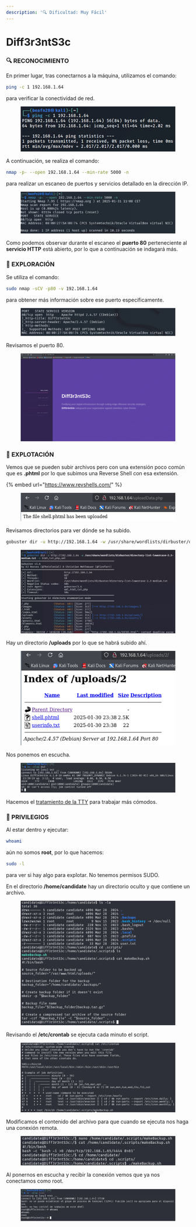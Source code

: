 ```yaml
---
description: '🔍 Dificultad: Muy Fácil'
---
```


# Diff3r3ntS3c

### 🔍 **RECONOCIMIENTO**

En primer lugar, tras conectarnos a la máquina, utilizamos el comando:

```bash
ping -c 1 192.168.1.64
```

para verificar la conectividad de red.

<figure><img src="../../.gitbook/assets/image (4).png" alt=""><figcaption></figcaption></figure>

A continuación, se realiza el comando:

```bash
nmap -p- --open 192.168.1.64 --min-rate 5000 -n
```

para realizar un escaneo de puertos y servicios detallado en la dirección IP.

<figure><img src="../../.gitbook/assets/image (1082).png" alt=""><figcaption></figcaption></figure>

Como podemos observar durante el escaneo el **puerto 80** perteneciente al **servicio HTTP** está abierto, por lo que a continuación se indagará más.

### 🔎 **EXPLORACIÓN**

Se utiliza el comando:

```bash
sudo nmap -sCV -p80 -v 192.168.1.64
```

para obtener más información sobre ese puerto específicamente.

<figure><img src="../../.gitbook/assets/image (1083).png" alt=""><figcaption></figcaption></figure>

Revisamos el puerto 80.&#x20;

<figure><img src="../../.gitbook/assets/Captura de pantalla 2025-01-31 111248.png" alt=""><figcaption></figcaption></figure>

### 🚀 **EXPLOTACIÓN**

Vemos que se pueden subir archivos pero con una extensión poco común que es **.phtml** por lo que subimos una Reverse Shell con esa extensión.

{% embed url="https://www.revshells.com/" %}

<figure><img src="../../.gitbook/assets/image (1088).png" alt=""><figcaption></figcaption></figure>

Revisamos directorios para ver dónde se ha subido.

```bash
gobuster dir -u http://192.168.1.64 -w /usr/share/wordlists/dirbuster/directory-list-lowercase-2.3-medium.txt -x html,txt,php,xml
```

<figure><img src="../../.gitbook/assets/image (1087).png" alt=""><figcaption></figcaption></figure>

Hay un directorio **/uploads** por lo que se habrá subido ahí.

<figure><img src="../../.gitbook/assets/image (1089).png" alt=""><figcaption></figcaption></figure>

Nos ponemos en escucha.

<figure><img src="../../.gitbook/assets/image (1090).png" alt=""><figcaption></figcaption></figure>

Hacemos el [tratamiento de la TTY](https://invertebr4do.github.io/tratamiento-de-tty/) para trabajar más cómodos.

### 🔐 PRIVILEGIOS

Al estar dentro y ejecutar:

```bash
whoami
```

aún no somos **root**, por lo que hacemos:

```bash
sudo -l
```

para ver si hay algo para explotar. No tenemos permisos SUDO.

En el directorio **/home/candidate** hay un directorio oculto y que contiene un archivo.&#x20;

<figure><img src="../../.gitbook/assets/image (1091).png" alt=""><figcaption></figcaption></figure>

Revisando el **/etc/crontab** se ejecuta cada minuto el script.

<figure><img src="../../.gitbook/assets/image (1092).png" alt=""><figcaption></figcaption></figure>

Modificamos el contenido del archivo para que cuando se ejecuta nos haga una conexión remota.

<figure><img src="../../.gitbook/assets/image (1094).png" alt=""><figcaption></figcaption></figure>

Al ponernos en escucha y recibir la conexión vemos que ya nos conectamos como root.

<figure><img src="../../.gitbook/assets/image (1093).png" alt=""><figcaption></figcaption></figure>
